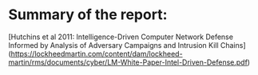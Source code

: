 # Summary of the report:
[Hutchins et al 2011: Intelligence-Driven Computer Network Defense Informed by Analysis of Adversary Campaigns and Intrusion Kill Chains] (https://lockheedmartin.com/content/dam/lockheed-martin/rms/documents/cyber/LM-White-Paper-Intel-Driven-Defense.pdf)
